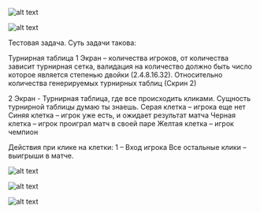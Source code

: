 ![alt text](Screenshots/Screen_1.jpg "Пример 1.")

![alt text](Screenshots/Screen_2.jpg "Пример 2.")


Тестовая задача.
Суть задачи такова:

Турнирная таблица
1 Экран – количества игроков, от количества зависит турнирная сетка, валидация на количество должно быть число которое является степенью двойки (2.4.8.16.32). Относительно количества генерируемых турнирных таблиц (Скрин 2)

2 Экран - Турнирная таблица, где все происходить кликами. Сущность турнирной таблицы думаю ты знаешь.
Серая клетка – игрока еще нет
Синяя клетка – игрок уже есть, и ожидает результат матча
Черная клетка – игрок проиграл матч в своей паре
Желтая клетка – игрок чемпион

Действия при клике на клетки:
1 – Вход игрока
Все остальные клики – выигрыши в матче.

![alt text](Screenshots/Screenshot_1.jpg "Первый скрин.")

![alt text](Screenshots/Screenshot_2.jpg "Второй скрин.")

![alt text](Screenshots/Screenshot_3.jpg "Третий скрин.")